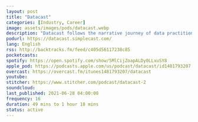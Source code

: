 ```yaml
---
layout: post
title: "Datacast"
categories: [Industry, Career]
image: assets/images/pods/datacast.webp
description: "Datacast follows the narrative journey of data practitioners and researchers to unpack the career lessons they learned along the way. James Le hosts the show."
podurl: https://datacast.simplecast.com/
lang: English
rss: http://backtracks.fm/feed/c405d56117238c85
pocketcasts:
spotify: https://open.spotify.com/show/5MlCijZoapALDy0LLxuSY8
apple_pod: https://podcasts.apple.com/us/podcast/datacast/id1481793207
overcast: https://overcast.fm/itunes1481793207/datacast
youtube:
stitcher: https://www.stitcher.com/podcast/datacast-2
soundcloud:
last_published: 2021-06-28 04:00:00
frequency: 16
duration: 49 mins to 1 hour 18 mins
status: active
---
```

